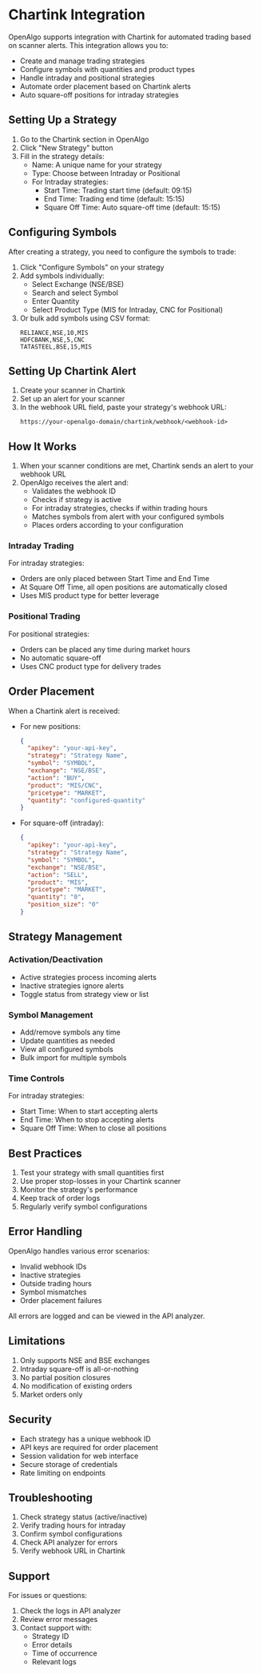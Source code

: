# Chartink Integration

OpenAlgo supports integration with Chartink for automated trading based on scanner alerts. This integration allows you to:
- Create and manage trading strategies
- Configure symbols with quantities and product types
- Handle intraday and positional strategies
- Automate order placement based on Chartink alerts
- Auto square-off positions for intraday strategies

## Setting Up a Strategy

1. Go to the Chartink section in OpenAlgo
2. Click "New Strategy" button
3. Fill in the strategy details:
   - Name: A unique name for your strategy
   - Type: Choose between Intraday or Positional
   - For Intraday strategies:
     - Start Time: Trading start time (default: 09:15)
     - End Time: Trading end time (default: 15:15)
     - Square Off Time: Auto square-off time (default: 15:15)

## Configuring Symbols

After creating a strategy, you need to configure the symbols to trade:

1. Click "Configure Symbols" on your strategy
2. Add symbols individually:
   - Select Exchange (NSE/BSE)
   - Search and select Symbol
   - Enter Quantity
   - Select Product Type (MIS for Intraday, CNC for Positional)
3. Or bulk add symbols using CSV format:
   ```
   RELIANCE,NSE,10,MIS
   HDFCBANK,NSE,5,CNC
   TATASTEEL,BSE,15,MIS
   ```

## Setting Up Chartink Alert

1. Create your scanner in Chartink
2. Set up an alert for your scanner
3. In the webhook URL field, paste your strategy's webhook URL:
   ```
   https://your-openalgo-domain/chartink/webhook/<webhook-id>
   ```

## How It Works

1. When your scanner conditions are met, Chartink sends an alert to your webhook URL
2. OpenAlgo receives the alert and:
   - Validates the webhook ID
   - Checks if strategy is active
   - For intraday strategies, checks if within trading hours
   - Matches symbols from alert with your configured symbols
   - Places orders according to your configuration

### Intraday Trading

For intraday strategies:
- Orders are only placed between Start Time and End Time
- At Square Off Time, all open positions are automatically closed
- Uses MIS product type for better leverage

### Positional Trading

For positional strategies:
- Orders can be placed any time during market hours
- No automatic square-off
- Uses CNC product type for delivery trades

## Order Placement

When a Chartink alert is received:
- For new positions:
  ```json
  {
    "apikey": "your-api-key",
    "strategy": "Strategy Name",
    "symbol": "SYMBOL",
    "exchange": "NSE/BSE",
    "action": "BUY",
    "product": "MIS/CNC",
    "pricetype": "MARKET",
    "quantity": "configured-quantity"
  }
  ```

- For square-off (intraday):
  ```json
  {
    "apikey": "your-api-key",
    "strategy": "Strategy Name",
    "symbol": "SYMBOL",
    "exchange": "NSE/BSE",
    "action": "SELL",
    "product": "MIS",
    "pricetype": "MARKET",
    "quantity": "0",
    "position_size": "0"
  }
  ```

## Strategy Management

### Activation/Deactivation

- Active strategies process incoming alerts
- Inactive strategies ignore alerts
- Toggle status from strategy view or list

### Symbol Management

- Add/remove symbols any time
- Update quantities as needed
- View all configured symbols
- Bulk import for multiple symbols

### Time Controls

For intraday strategies:
- Start Time: When to start accepting alerts
- End Time: When to stop accepting alerts
- Square Off Time: When to close all positions

## Best Practices

1. Test your strategy with small quantities first
2. Use proper stop-losses in your Chartink scanner
3. Monitor the strategy's performance
4. Keep track of order logs
5. Regularly verify symbol configurations

## Error Handling

OpenAlgo handles various error scenarios:
- Invalid webhook IDs
- Inactive strategies
- Outside trading hours
- Symbol mismatches
- Order placement failures

All errors are logged and can be viewed in the API analyzer.

## Limitations

1. Only supports NSE and BSE exchanges
2. Intraday square-off is all-or-nothing
3. No partial position closures
4. No modification of existing orders
5. Market orders only

## Security

- Each strategy has a unique webhook ID
- API keys are required for order placement
- Session validation for web interface
- Secure storage of credentials
- Rate limiting on endpoints

## Troubleshooting

1. Check strategy status (active/inactive)
2. Verify trading hours for intraday
3. Confirm symbol configurations
4. Check API analyzer for errors
5. Verify webhook URL in Chartink

## Support

For issues or questions:
1. Check the logs in API analyzer
2. Review error messages
3. Contact support with:
   - Strategy ID
   - Error details
   - Time of occurrence
   - Relevant logs

